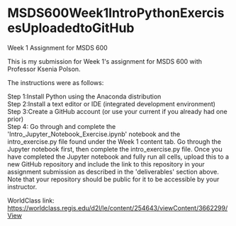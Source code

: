 # MSDS600Week1IntroPythonExercisesUploadedtoGitHub
Week 1 Assignment for MSDS 600

This is my submission for Week 1's assignment for MSDS 600 with Professor Ksenia Polson.  

The instructions were as follows:  

Step 1:Install Python using the Anaconda distribution <br/>
Step 2:Install a text editor or IDE (integrated development environment)  <br/>
Step 3:Create a GitHub account (or use your current if you already had one prior) <br />
Step 4: Go through and complete the 'Intro_Jupyter_Notebook_Exercise.ipynb' notebook and the intro_exercise.py file found under the Week 1 content tab.
Go through the Jupyter notebook first, then complete the intro_exercise.py file.  Once you have completed the Jupyter notebook and fully run all cells, upload this to a new GitHub repository and include the link to this repository in your assignment submission as described in the 'deliverables' section above.  Note that your repository should be public for it to be accessible by your instructor.

WorldClass link: https://worldclass.regis.edu/d2l/le/content/254643/viewContent/3662299/View
